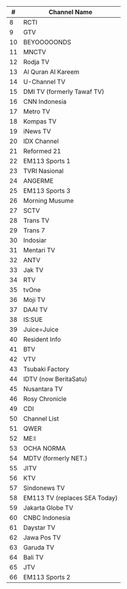 \# | Channel Name
-- | --
8 | RCTI
9 | GTV
10 | BEYOOOOONDS
11 | MNCTV
12 | Rodja TV
13 | Al Quran Al Kareem
14 | U-Channel TV
15 | DMI TV (formerly Tawaf TV)
16 | CNN Indonesia
17 | Metro TV
18 | Kompas TV
19 | iNews TV
20 | IDX Channel
21 | Reformed 21
22 | EM113 Sports 1
23 | TVRI Nasional
24 | ANGERME
25 | EM113 Sports 3
26 | Morning Musume
27 | SCTV
28 | Trans TV
29 | Trans 7
30 | Indosiar
31 | Mentari TV
32 | ANTV
33 | Jak TV
34 | RTV
35 | tvOne
36 | Moji TV
37 | DAAI TV
38 | IS:SUE
39 | Juice=Juice
40 | Resident Info
41 | BTV
42 | VTV
43 | Tsubaki Factory
44 | IDTV (now BeritaSatu)
45 | Nusantara TV
46 | Rosy Chronicle
49 | CDI
50 | Channel List
51 | QWER
52 | ME:I
53 | OCHA NORMA
54 | MDTV (formerly NET.)
55 | JITV
56 | KTV
57 | Sindonews TV
58 | EM113 TV (replaces SEA Today)
59 | Jakarta Globe TV
60 | CNBC Indonesia
61 | Daystar TV
62 | Jawa Pos TV
63 | Garuda TV
64 | Bali TV
65 | JTV
66 | EM113 Sports 2
